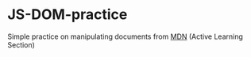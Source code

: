 # JS-DOM-practice

Simple practice on manipulating documents from [MDN](https://developer.mozilla.org/en-US/docs/Learn/JavaScript/Client-side_web_APIs/Manipulating_documents#active_learning_a_dynamic_shopping_list) (Active Learning Section) 